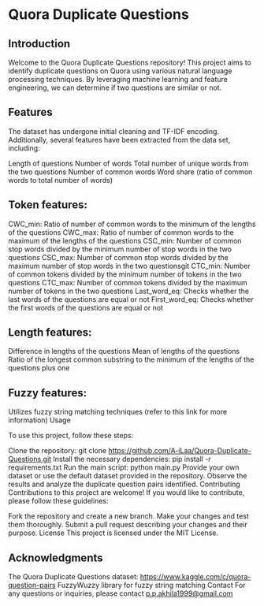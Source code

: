 # Quora Duplicate Questions
## Introduction
Welcome to the Quora Duplicate Questions repository! This project aims to identify duplicate questions on Quora using various natural language processing techniques. By leveraging machine learning and feature engineering, we can determine if two questions are similar or not.

## Features
The dataset has undergone initial cleaning and TF-IDF encoding. Additionally, several features have been extracted from the data set, including:

Length of questions 
Number of words
Total number of unique words from the two questions
Number of common words
Word share (ratio of common words to total number of words)

## Token features:
CWC_min: Ratio of number of common words to the minimum of the lengths of the questions
CWC_max: Ratio of number of common words to the maximum of the lengths of the questions
CSC_min: Number of common stop words divided by the minimum number of stop words in the two questions
CSC_max: Number of common stop words divided by the maximum number of stop words in the two questionsgit
CTC_min: Number of common tokens divided by the minimum number of tokens in the two questions
CTC_max: Number of common tokens divided by the maximum number of tokens in the two questions
Last_word_eq: Checks whether the last words of the questions are equal or not
First_word_eq: Checks whether the first words of the questions are equal or not

## Length features:
Difference in lengths of the questions
Mean of lengths of the questions
Ratio of the longest common substring to the minimum of the lengths of the questions plus one

## Fuzzy features: 
Utilizes fuzzy string matching techniques (refer to this link for more information)
Usage

To use this project, follow these steps:

Clone the repository: git clone https://github.com/A-iLaa/Quora-Duplicate-Questions.git
Install the necessary dependencies: pip install -r requirements.txt
Run the main script: python main.py
Provide your own dataset or use the default dataset provided in the repository.
Observe the results and analyze the duplicate question pairs identified.
Contributing
Contributions to this project are welcome! If you would like to contribute, please follow these guidelines:

Fork the repository and create a new branch.
Make your changes and test them thoroughly.
Submit a pull request describing your changes and their purpose.
License
This project is licensed under the MIT License.

## Acknowledgments
The Quora Duplicate Questions dataset: https://www.kaggle.com/c/quora-question-pairs
FuzzyWuzzy library for fuzzy string matching
Contact
For any questions or inquiries, please contact p.p.akhila1999@gmail.com
